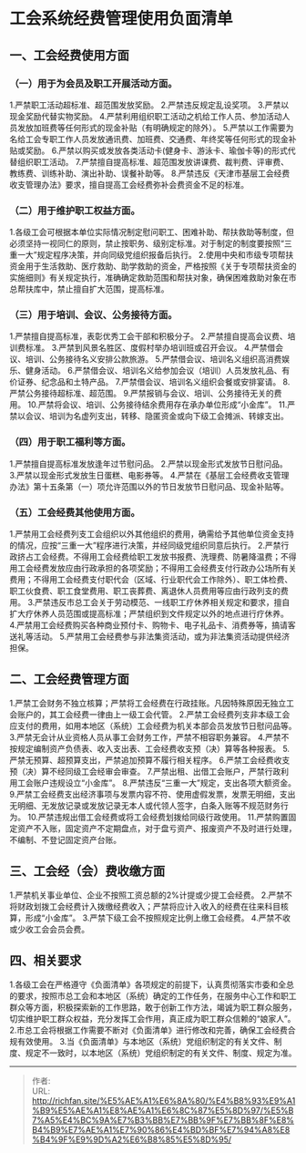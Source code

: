 # 工会系统经费管理使用负面清单


## 一、工会经费使用方面

### （一）用于为会员及职工开展活动方面。

1.严禁职工活动超标准、超范围发放奖励。
2.严禁违反规定乱设奖项。
3.严禁以现金奖励代替实物奖励。
4.严禁利用组织职工活动之机给工作人员、参加活动人员发放加班费等任何形式的现金补贴（有明确规定的除外）。
5.严禁以工作需要为名给工会专职工作人员发放通讯费、加班费、交通费、年终奖等任何形式的现金补贴或奖励。
6.严禁以购买或发放各类活动卡(健身卡、游泳卡、瑜伽卡等)的形式代替组织职工活动。
7.严禁擅自提高标准、超范围发放讲课费、裁判费、评审费、教练费、训练补助、演出补助、误餐补助等。
8.严禁违反《天津市基层工会经费收支管理办法》要求，擅自提高工会经费弥补会费资金不足的标准。

### （二）用于维护职工权益方面。

1.各级工会可根据本单位实际情况制定慰问职工、困难补助、帮扶救助等制度，但必须坚持一视同仁的原则，禁止按职务、级别定标准。对于制定的制度要按照“三重一大”规定程序决策，并向同级党组织报备后执行。
2.使用中央和市级专项帮扶资金用于生活救助、医疗救助、助学救助的资金，严格按照《关于专项帮扶资金的实施细则》有关规定执行，准确确定救助范围和帮扶对象，确保困难救助对象在市总帮扶库中，禁止擅自扩大范围，提高标准。

### （三）用于培训、会议、公务接待方面。

1.严禁擅自提高标准，表彰优秀工会干部和积极分子。
2.严禁擅自提高会议费、培训费标准。
3.严禁到风景名胜区、度假村举办培训班或召开会议。
4.严禁借会议、培训、公务接待名义安排公款旅游。
5.严禁借会议、培训名义组织高消费娱乐、健身活动。
6.严禁借会议、培训名义给参加会议（培训）人员发放礼品、有价证券、纪念品和土特产品。
7.严禁借会议、培训名义组织会餐或安排宴请。
8.严禁公务接待超标准、超范围。
9.严禁报销与会议、培训、公务接待无关的费用。
10.严禁将会议、培训、公务接待结余费用存在承办单位形成“小金库”。
11.严禁以会议、培训为名虚列支出，转移、隐匿资金或向下级工会摊派、转嫁支出。

### （四）用于职工福利等方面。

1.严禁擅自提高标准发放逢年过节慰问品。
2.严禁以现金形式发放节日慰问品。
3.严禁以现金形式发放生日蛋糕、电影券等。
4.严禁在《基层工会经费收支管理办法》第十五条第（一）项允许范围以外的节日发放节日慰问品、现金补贴等。

### （五）工会经费其他使用方面。

1.严禁用工会经费列支工会组织以外其他组织的费用，确需给予其他单位资金支持的情况，应按“三重一大”程序进行决策，并经同级党组织同意后执行。
2.严禁行政挤占工会经费。不得用工会经费给职工发放书报费、洗理费、防暑降温费；不得用工会经费发放应由行政承担的各项奖励；不得用工会经费支付行政办公场所有关费用；不得用工会经费支付职代会（区域、行业职代会工作除外）、职工体检费、职工伙食费、职工食堂费用、职工丧葬费、离退休人员费用等应由行政列支的费用。
3.严禁违反市总工会关于劳动模范、一线职工疗休养相关规定和要求，擅自扩大疗休养人员范围或提高标准；严禁组织到文件规定以外的地点进行疗休养。
4.严禁用工会经费购买各种商业预付卡、购物卡、电子礼品卡、消费券等，搞请客送礼等活动。
5.严禁用工会经费参与非法集资活动，或为非法集资活动提供经济担保。

## 二、工会经费管理方面

1.严禁工会财务不独立核算；严禁将工会经费在行政挂账。凡因特殊原因无独立工会账户的，其工会经费一律由上一级工会代管。
2.严禁工会经费列支非本级工会应支付的费用，如用本地区（系统）工会经费为机关本部会员发放节日慰问品等。
3.严禁无会计从业资格人员从事工会财务工作，严禁不相容职务兼容。
4.严禁不按规定编制资产负债表、收入支出表、工会经费收支预（决）算等各种报表。
5.严禁无预算、超预算支出，严禁追加预算不履行相关程序。
6.严禁工会经费收支预（决）算不经同级工会经审会审查。
7.严禁出租、出借工会账户，严禁行政利用工会账户违规设立“小金库”。
8.严禁违反“三重一大”规定，支出各项大额资金。
9.严禁工会经费支出经济事项与发票内容不符、使用虚假发票，发票无明细，支出无明细、无发放记录或发放记录无本人或代领人签字，白条入账等不规范财务行为。
10.严禁违规出借工会经费或将工会经费划拨给同级行政使用。
11.严禁购置固定资产不入账，固定资产不定期盘点，对于盘亏资产、报废资产不及时进行处理，不编制、不登记固定资产台账。

## 三、工会经（会）费收缴方面

1.严禁机关事业单位、企业不按照工资总额的2%计提或少提工会经费。
2.严禁不将财政划拨工会经费计入拨缴经费收入；严禁将应计入收入的经费在往来科目核算，形成“小金库”。
3.严禁下级工会不按照规定比例上缴工会经费。
4.严禁不收或少收工会会员会费。

## 四、相关要求

1.各级工会在严格遵守《负面清单》各项规定的前提下，认真贯彻落实市委和全总的要求，按照市总工会和本地区（系统）确定的工作任务，在服务中心工作和职工群众等方面，积极探索新的工作思路，敢于创新工作方法，竭诚为职工群众服务，切实维护职工群众权益，充分发挥工会作用，真正成为职工群众信赖的“娘家人”。
2.市总工会将根据工作需要不断对《负面清单》进行修改和完善，确保工会经费合规有效使用。
3.当《负面清单》与本地区（系统）党组织制定的有关文件、制度、规定不一致时，以本地区（系统）党组织制定的有关文件、制度、规定为准。

---

> 作者:   
> URL: http://richfan.site/%E5%AE%A1%E6%8A%80/%E4%B8%93%E9%A1%B9%E5%AE%A1%E8%AE%A1%E6%8C%87%E5%8D%97/%E5%B7%A5%E4%BC%9A%E7%B3%BB%E7%BB%9F%E7%BB%8F%E8%B4%B9%E7%AE%A1%E7%90%86%E4%BD%BF%E7%94%A8%E8%B4%9F%E9%9D%A2%E6%B8%85%E5%8D%95/  

